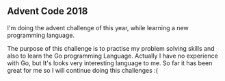 
## Advent Code 2018

I'm doing the advent challenge of this year, while learning a new programming language. 

The purpose of this challenge is to practise my problem solving skills and also to learn the Go programming Language. Actually I have no experience with Go, but It's looks very interesting language to me. So far it has been great for me so I will continue doing this challenges :(